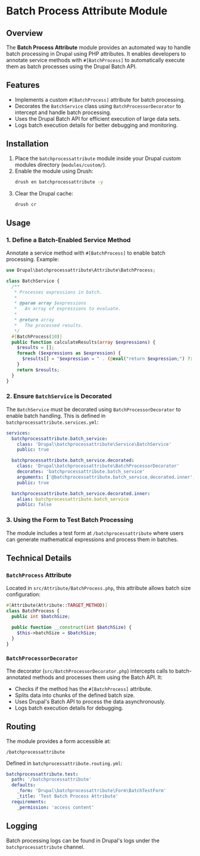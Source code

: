 # Batch Process Attribute Module

## Overview
The **Batch Process Attribute** module provides an automated way to handle batch processing in Drupal using PHP attributes. It enables developers to annotate service methods with `#[BatchProcess]` to automatically execute them as batch processes using the Drupal Batch API.

## Features
- Implements a custom `#[BatchProcess]` attribute for batch processing.
- Decorates the `BatchService` class using `BatchProcessorDecorator` to intercept and handle batch processing.
- Uses the Drupal Batch API for efficient execution of large data sets.
- Logs batch execution details for better debugging and monitoring.

## Installation
1. Place the `batchprocessattribute` module inside your Drupal custom modules directory (`modules/custom/`).
2. Enable the module using Drush:
   ```sh
   drush en batchprocessattribute -y
   ```
3. Clear the Drupal cache:
   ```sh
   drush cr
   ```

## Usage
### 1. Define a Batch-Enabled Service Method
Annotate a service method with `#[BatchProcess]` to enable batch processing. Example:

```php
use Drupal\batchprocessattribute\Attribute\BatchProcess;

class BatchService {
  /**
   * Processes expressions in batch.
   *
   * @param array $expressions
   *   An array of expressions to evaluate.
   *
   * @return array
   *   The processed results.
   */
  #[BatchProcess(10)]
  public function calculateResults(array $expressions) {
    $results = [];
    foreach ($expressions as $expression) {
      $results[] = "$expression = " . (@eval("return $expression;") ?: 'ERROR');
    }
    return $results;
  }
}
```

### 2. Ensure `BatchService` is Decorated
The `BatchService` must be decorated using `BatchProcessorDecorator` to enable batch handling. This is defined in `batchprocessattribute.services.yml`:

```yaml
services:
  batchprocessattribute.batch_service:
    class: 'Drupal\batchprocessattribute\Service\BatchService'
    public: true

  batchprocessattribute.batch_service.decorated:
    class: 'Drupal\batchprocessattribute\BatchProcessorDecorator'
    decorates: 'batchprocessattribute.batch_service'
    arguments: ['@batchprocessattribute.batch_service.decorated.inner', '@logger.factory']
    public: true

  batchprocessattribute.batch_service.decorated.inner:
    alias: batchprocessattribute.batch_service
    public: false
```

### 3. Using the Form to Test Batch Processing
The module includes a test form at `/batchprocessattribute` where users can generate mathematical expressions and process them in batches.

## Technical Details
### `BatchProcess` Attribute
Located in `src/Attribute/BatchProcess.php`, this attribute allows batch size configuration:

```php
#[Attribute(Attribute::TARGET_METHOD)]
class BatchProcess {
  public int $batchSize;

  public function __construct(int $batchSize) {
    $this->batchSize = $batchSize;
  }
}
```

### `BatchProcessorDecorator`
The decorator (`src/BatchProcessorDecorator.php`) intercepts calls to batch-annotated methods and processes them using the Batch API. It:
- Checks if the method has the `#[BatchProcess]` attribute.
- Splits data into chunks of the defined batch size.
- Uses Drupal's Batch API to process the data asynchronously.
- Logs batch execution details for debugging.

## Routing
The module provides a form accessible at:
```
/batchprocessattribute
```
Defined in `batchprocessattribute.routing.yml`:
```yaml
batchprocessattribute.test:
  path: '/batchprocessattribute'
  defaults:
    _form: 'Drupal\batchprocessattribute\Form\BatchTestForm'
    _title: 'Test Batch Process Attribute'
  requirements:
    _permission: 'access content'
```

## Logging
Batch processing logs can be found in Drupal's logs under the `batchprocessattribute` channel.
